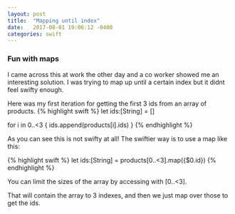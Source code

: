 ```yaml
---
layout: post
title:  "Mapping until index"
date:   2017-08-01 19:06:12 -0400
categories: swift
---
```

### Fun with maps

I came across this at work the other day and a co worker showed me an interesting solution.  I was trying to map up until a certain index but it didnt feel swifty enough.


Here was my first iteration for getting the first 3 ids from an array of products.
{% highlight swift %}
let ids:[String] = []

for i in 0..<3 {
    ids.append(products[i].ids)
}
{% endhighlight %}

As you can see this is not swifty at all!  The swiftier way is to use a map like this:

{% highlight swift %}
let ids:[String] = products[0..<3].map({$0.id})
{% endhighlight %}

You can limit the sizes of the array by accessing with [0..<3].

That will contain the array to 3 indexes, and then we just map over those to get the ids.
